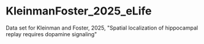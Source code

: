 # KleinmanFoster_2025_eLife
Data set for Kleinman and Foster, 2025, "Spatial localization of hippocampal replay requires dopamine signaling"
